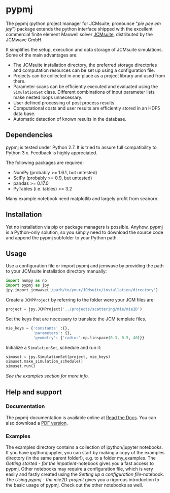 # pypmj

The pypmj (python project manager for JCMsuite; pronounce "*pie pee em jay*") 
package extends the python interface shipped with the excellent commercial
finite element Maxwell solver [JCMsuite](http://www.jcmwave.com/), distributed
by the JCMwave GmbH.

It simplifies the setup, execution and data storage of JCMsuite simulations.
Some of the main advantages are:
  - The JCMsuite installation directory, the preferred storage directories and
    computation resources can be set up using a configuration file. 
  - Projects can be collected in one place as a project library and used from
    there.
  - Parameter scans can be efficiently executed and evaluated using the
    `SimulationSet` class. Different combinations of input parameter lists
    make nested loops unnecessary.
  - User defined processing of post process results.
  - Computational costs and user results are efficiently stored in an HDF5
    data base.
  - Automatic detection of known results in the database.

## Dependencies

pypmj is tested under Python 2.7. It is tried to assure full compatibility
to Python 3.x. Feedback is highly appreciated.

The following packages are required:

  - NumPy (probably >= 1.6.1, but untested)
  - SciPy (probably >= 0.9, but untested)
  - pandas >= 0.17.0
  - PyTables (i.e. tables) >= 3.2

Many example notebook need matplotlib and largely profit from seaborn.

## Installation

Yet no installation via pip or package managers is possible. Anyhow, pypmj
is a Python-only solution, so you simply need to download the source code and
append the pypmj subfolder to your Python path.

## Usage

Use a configuration file or import pypmj and jcmwave by providing the
path to your JCMsuite installation directory manually:

~~~~~~~~~~~~~~~~~~~~~~~~~~~~ python
import numpy as np
import pypmj as jpy
jpy.import_jcmwave('/path/to/your/JCMsuite/installation/directory')
~~~~~~~~~~~~~~~~~~~~~~~~~~~~

Create a `JCMPProject` by referring to the folder were your JCM files are:

~~~~~~~~~~~~~~~~~~~~~~~~~~~~ python
project = jpy.JCMProject('../projects/scattering/mie/mie2D')
~~~~~~~~~~~~~~~~~~~~~~~~~~~~

Set the keys that are necessary to translate the JCM template files.

~~~~~~~~~~~~~~~~~~~~~~~~~~~~ python
mie_keys = {'constants' :{},
            'parameters': {}, 
            'geometry': {'radius':np.linspace(0.3, 0.5, 40)}}
~~~~~~~~~~~~~~~~~~~~~~~~~~~~

Initialize a `SimulationSet`, schedule and run it:

~~~~~~~~~~~~~~~~~~~~~~~~~~~~ python
simuset = jpy.SimulationSet(project, mie_keys)
simuset.make_simulation_schedule()
simuset.run()
~~~~~~~~~~~~~~~~~~~~~~~~~~~~

*See the examples section for more info.*

## Help and support

### Documentation

The pypmj-documentation is available online at 
[Read the Docs](http://pypmj.readthedocs.io). You can also download a 
[PDF version](http://readthedocs.org/projects/pypmj/downloads/pdf/latest/).

### Examples

The examples directory contains a collection of ipython/jupyter notebooks. If
you have ipython/jupyter, you can start by making a copy of the examples
directory (in the same parent folder!), e.g. to a folder my_examples. The
*Getting started - for the impatient*-notebook gives you a fast access to
pypmj. Other notebooks may require a configuration file, which is very
easily and fastly created using the *Setting up a configuration file*-notebook.
The *Using pypmj - the mie2D-project* gives you a rigorous introduction
to the basic usage of pypmj. Check out the other notebooks as well.
